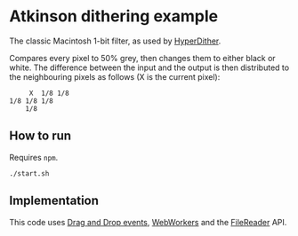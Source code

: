 # Atkinson dithering example

The classic Macintosh 1-bit filter, as used by
[HyperDither](https://www.tinrocket.com/content/hyperdither/).

Compares every pixel to 50% grey, then changes them to either black or white.
The difference between the input and the output is then distributed to the
neighbouring pixels as follows (X is the current pixel):

```
     X  1/8 1/8
1/8 1/8 1/8
    1/8
```

## How to run

Requires `npm`.

```
./start.sh
```

## Implementation

This code uses [Drag and Drop
events](https://web.dev/articles/read-files#toc-selecting-files-dnd),
[WebWorkers](https://developer.mozilla.org/en-US/docs/Web/API/Web_Workers_API/Using_web_workers)
and the
[FileReader](https://developer.mozilla.org/en-US/docs/Web/API/FileReader) API.
